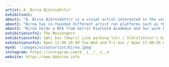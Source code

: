 ```yaml
---
artist: Á. Birna Björnsdóttir
exhibition1: 
about1: "Á. Birna Björnsdóttir is a visual artist interested in the uses of technology in our daily lives and the disparity between embodied experiences and factual knowledge. Frequently engaging intangible materials such as sunlight, electricity, sound and electromagnetic fields in her installations, her works navigate between worlds of various materialities."
about2: "Birna has co-founded different artist run platforms such as the summer camp and artist network Laumulistasamsteypan, GSM exhibition space in frequencies and at7 project space."
about3: "Birna holds a BFA from Gerrit Rietveld Academie and her work has been exhibited in the Reykjavík Art Museum, Art Rotterdam art fair, Laurel Project Space, the North Atlantic House, Sequences biannual and the Living Art Museum."
exhibitioninfo1: The Messengers 
exhibitioninfo2: Sæti bus (Smyril Line parking lot) / Stálstjörnur's backyard. 
exhibitioninfo3: Open 12.00-20.00 Tue-Wed and Fri-Sun / Open 17.00–20.00 every day.
mynd: '/images/visualartist/birna.jpeg'
instagram: https://instagram.com/b__i__r__n__a
website: https://www.bbbirna.info
---
```


